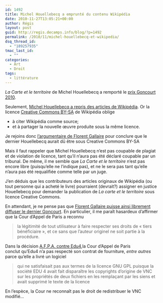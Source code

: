 ```yaml
---
id: 1492
title: Michel Houellebecq a emprunté du contenu Wikipédia
date: 2010-11-27T13:05:21+00:00
author: Régis
layout: post
guid: http://regis.decamps.info/blog/?p=1492
permalink: /2010/11/michel-houellebecq-et-wikipedia/
dsq_thread_id:
  - "189257935"
tmac_last_id:
  - ""
categories:
  - Art
  - Droit
tags:
  - littérature
---
```

_La Carte et le territoire_ de Michel Houellebecq a remporté le [prix Goncourt 2010](http://www.academie-goncourt.fr/?rubrique=1229172131).

Seulement, [Michel Houellebecq a repris des articles de Wikipédia](http://bibliobs.nouvelobs.com/20100906/21119/exclusif-la-reponse-de-michel-houellebecq-aux-accusations-de-plagiat). Or la licence [Creative Commons BY-SA](http://creativecommons.org/licenses/by-sa/3.0/deed.fr) de Wikipédia oblige

  * à citer Wikipédia comme source;
  * et à partager la nouvelle œuvre produite sous la même licence.

Je rejoins donc [l&rsquo;argumentaire de Florent Gallaire](http://fgallaire.flext.net/houellebecq-creative-commons/) pour conclure que le dernier Houellebecq aurait dû être sous Creative Commons BY-SA

Mais il faut rappeler que Michel Houellebecq n&rsquo;est pas coupable de plagiat et de violation de licence, tant qu&rsquo;il n&rsquo;aura pas été déclaré coupable par un tribunal. De même, il me semble que _La Carte et le territoire_ n&rsquo;est pas encore libre (puisqu&rsquo;elle ne l&rsquo;indique pas), et ne le sera pas tant qu&rsquo;elle n&rsquo;aura pas été requalifiée comme telle par un juge.

J&rsquo;en déduis que les contributeurs des articles originaux de Wikipédia (ou tout personne qui a acheté le livre) pourraient (devrait?) assigner en justice Houellebecq pour demander la publication de _La carte et le territoire_ sous licence Creative Commons.

En attendant, je ne pense pas que [Florent Gallaire puisse ainsi librement diffuser le dernier Goncourt](http://fgallaire.flext.net/goncourt-2010-creative-commons/). En particulier, il me paraît hasardeux d&rsquo;affirmer que la Cour d&rsquo;Appel de Paris a reconnu

> la légitimité de tout utilisateur à faire respecter ses droits de « tiers bénéficiaire », et ce sans que l’auteur originel ne soit partie à la procédure.

Dans la décision [A.F.P.A. contre Edu4](http://fsffrance.org/news/article2009-09-22.en.html),la Cour d&rsquo;Appel de Paris conclut qu&rsquo;Edu4 n&rsquo;a pas respecté son contrat de fourniture, _entre autres_ parce qu&rsquo;elle a livré un logiciel

> qui ne satisfaisait pas aux termes de la licence GNU GPL puisque la société EDU 4 avait fait disparaître les copyrights d&rsquo;origine de VNC sur les propriétés de deux fichiers en les remplaçant par les siens et avait supprimé le texte de la licence

En l&rsquo;espèce, la Cour ne reconnaît pas le droit de redistribuer le VNC modifié&#8230;